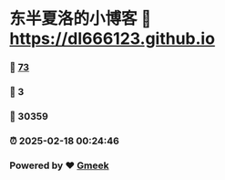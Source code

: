 # 东半夏洛的小博客 :link: https://dl666123.github.io 
### :page_facing_up: [73](https://dl666123.github.io/tag.html) 
### :speech_balloon: 3 
### :hibiscus: 30359 
### :alarm_clock: 2025-02-18 00:24:46 
### Powered by :heart: [Gmeek](https://github.com/Meekdai/Gmeek)
